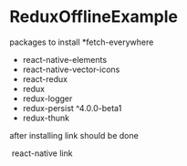 # ReduxOfflineExample
packages to install
*fetch-everywhere
*  react-native-elements 
*  react-native-vector-icons
* react-redux
* redux
* redux-logger
* redux-persist ^4.0.0-beta1
* redux-thunk

after installing link should be done

 react-native link

